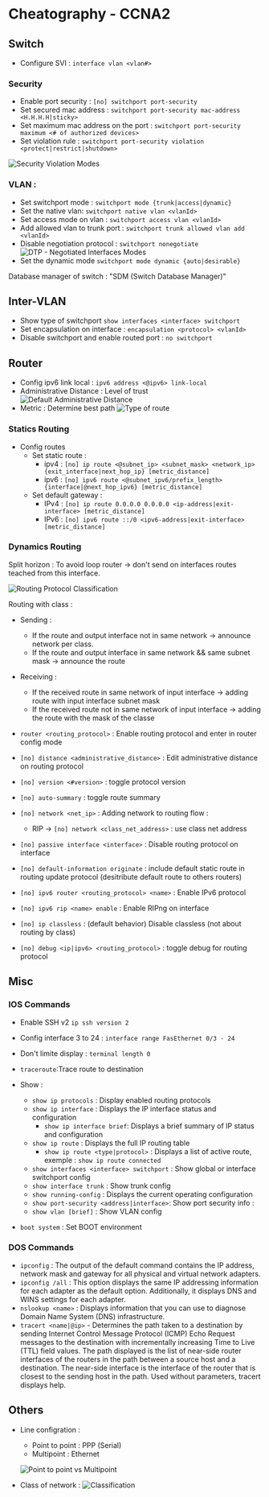 # Cheatography - CCNA2
## Switch
- Configure SVI : `interface vlan <vlan#>`
### Security
- Enable port security : `[no] switchport port-security`
- Set secured mac address : `switchport port-security mac-address <H.H.H.H|sticky>`
- Set maximum mac address on the port : `switchport port-security maximum <# of authorized devices>`
- Set violation rule : `switchport port-security violation <protect|restrict|shutdown>`

![Security Violation Modes](./images/security-violation_mode.png)

### VLAN :
- Set switchport mode : `switchport mode {trunk|access|dynamic}`
- Set the native vlan: `switchport native vlan <vlanId>`
- Set access mode on vlan : `switchport access vlan <vlanId>`
- Add allowed vlan to trunk port : `switchport trunk allowed vlan add <vlanId>`
- Disable negotiation protocol : `switchport nonegotiate`
![DTP - Negotiated Interfaces Modes](./images/DTP.png)
- Set the dynamic mode `switchport mode dynamic {auto|desirable}`

Database manager of switch : "SDM (Switch Database Manager)"

## Inter-VLAN
- Show type of switchport `show interfaces <interface> switchport`
- Set encapsulation on interface : `encapsulation <protocol> <vlanId>`
- Disable switchport and enable routed port : `no switchport`

## Router
- Config ipv6 link local : `ipv6 address <@ipv6> link-local`
- Administrative Distance : Level of trust
![Default Administrative Distance](./images/default_administrative_distance.png)
- Metric : Determine best path
![Type of route]()
### Statics Routing
- Config routes
  - Set static route :
    - ipv4 : `[no] ip route <@subnet_ip> <subnet_mask> <network_ip> {exit_interface|next_hop_ip} [metric_distance]`
    - ipv6 : `[no] ipv6 route <@subnet_ipv6/prefix_length> {interface|@next_hop_ipv6} [metric_distance]`
  - Set default gateway :
    - IPv4 : `[no] ip route 0.0.0.0 0.0.0.0 <ip-address|exit-interface> [metric_distance]`
    - IPv6 : `[no] ipv6 route ::/0 <ipv6-address|exit-interface> [metric_distance]`

### Dynamics Routing
Split horizon : To avoid loop router -> don't send on interfaces routes teached from this interface.

![Routing Protocol Classification](./images/routing_protocol_classification.png)

Routing with class :
- Sending :
  - If the route and output interface not in same network -> announce network per class.
  -  If the route and output interface in same network && same subnet mask -> announce the route
- Receiving :
  - If the received route in same network of input interface -> adding route with input interface subnet mask
  - If the received route not in same network of input interface -> adding the route with the mask of the classe

- `router <routing_protocol>` : Enable routing protocol and enter in router config mode
- `[no] distance <administrative_distance>` : Edit administrative distance on routing protocol
- `[no] version <#version>` : toggle protocol version
- `[no] auto-summary` : toggle route summary
- `[no] network <net_ip>` : Adding network to routing flow :
  - RIP -> `[no] network <class_net_address>` : use class net address
- `[no] passive interface <interface>` : Disable routing protocol on interface
- `[no] default-information originate` : include default static route in routing update protocol (desitribute default route to others routers)
- `[no] ipv6 router <routing_protocol> <name>` : Enable IPv6 protocol
- `[no] ipv6 rip <name> enable` : Enable RIPng on interface

- `[no] ip classless` : (default behavior) Disable classless (not about routing by class)
- `[no] debug <ip|ipv6> <routing_protocol>` : toggle debug for routing protocol

## Misc
### IOS Commands
- Enable SSH v2 `ip ssh version 2`
- Config interface 3 to 24 : `interface range FasEthernet 0/3 - 24`
- Don't limite display : `terminal length 0`
- `traceroute`:Trace route to destination
- Show :
  - `show ip protocols` : Display enabled routing protocols
  - `show ip interface` : Displays the IP interface status and configuration
    - `show ip interface brief`: Displays a brief summary of IP status and configuration
  - `show ip route` : Displays the full IP routing table
    - `show ip route <type|protocol>` : Displays a list of active route, exemple : `show ip route connected`
  - `show interfaces <interface> switchport` : Show global or interface switchport config
  - `show interface trunk` : Show trunk config
  - `show running-config` : Displays the current operating configuration
  - `show port-security <address|interface>`: Show port security info :
  - `show vlan [brief]` : Show VLAN config

- `boot system` : Set BOOT environment

### DOS Commands
- `ipconfig` : The output of the default command contains the IP address, network mask and gateway for all physical and virtual network adapters.
 - `ipconfig /all` : This option displays the same IP addressing information for each adapter as the default option. Additionally, it displays DNS and WINS settings for each adapter.
- `nslookup <name>` : Displays information that you can use to diagnose Domain Name System (DNS) infrastructure.
- `tracert <name|@ip>` - Determines the path taken to a destination by sending Internet Control Message Protocol (ICMP) Echo Request messages to the destination with incrementally increasing Time to Live (TTL) field values. The path displayed is the list of near-side router interfaces of the routers in the path between a source host and a destination. The near-side interface is the interface of the router that is closest to the sending host in the path. Used without parameters, tracert displays help.

## Others
- Line configration :
  - Point to point : PPP (Serial)
  - Multipoint : Ethernet

  ![Point to point vs Multipoint ](./images/point2point_vs_multipoint.png)

- Class of network : ![Classification](./images/classification.jpg)

